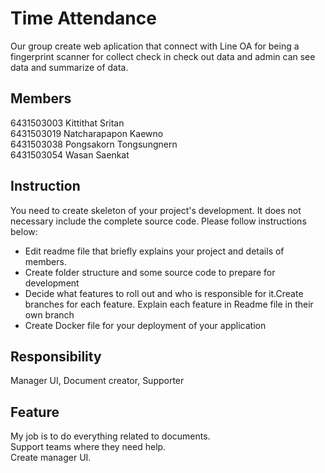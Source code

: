 # Time Attendance
Our group create web aplication that connect with Line OA for being a fingerprint scanner for collect check in check out data and admin can see data and summarize of data.
## Members
6431503003 Kittithat Sritan <br />
6431503019 Natcharapapon Kaewno <br />
6431503038 Pongsakorn Tongsungnern <br />
6431503054 Wasan Saenkat <br />

## Instruction
You need to create skeleton of your project's development. It does not necessary include the complete source code. Please follow instructions below:
- Edit readme file that briefly explains your project and details of members.​ 
- Create folder structure and some source code to prepare for development
- Decide what features to roll out and who is responsible for it.​ Create branches for each feature. Explain each feature in Readme file in their own branch​ 
- Create Docker file for your deployment of your application 

## Responsibility
Manager UI, Document creator, Supporter

## Feature
My job is to do everything related to documents.<br />
Support teams where they need help.<br />
Create manager UI.<br />
